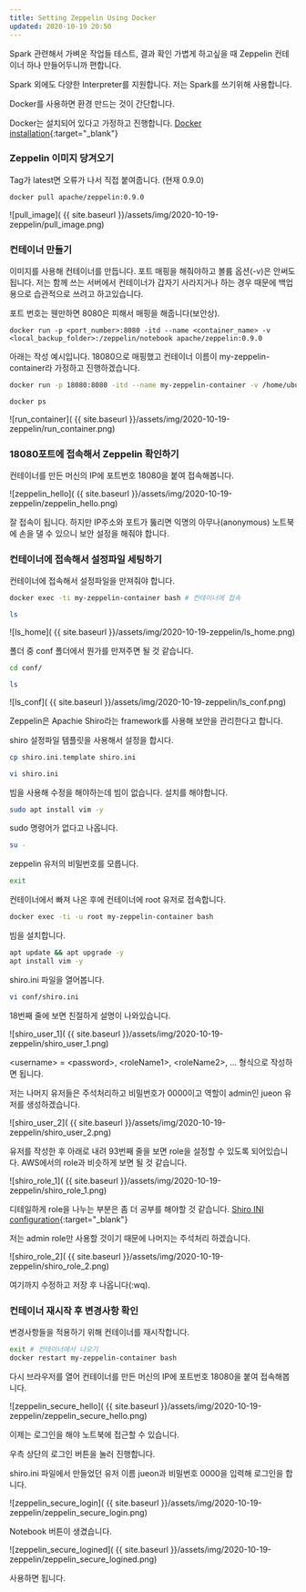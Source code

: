 ```yaml
---
title: Setting Zeppelin Using Docker
updated: 2020-10-19 20:50
---
```


Spark 관련해서 가벼운 작업들 테스트, 결과 확인 가볍게 하고싶을 때 Zeppelin 컨테이너 하나 만들어두니까 편합니다.

Spark 외에도 다양한 Interpreter를 지원합니다. 저는 Spark를 쓰기위해 사용합니다.

Docker를 사용하면 환경 만드는 것이 간단합니다.

Docker는 설치되어 있다고 가정하고 진행합니다. [Docker installation](https://docs.docker.com/engine/install/){:target="_blank"}

<div class="divider"></div>


### Zeppelin 이미지 당겨오기

Tag가 latest면 오류가 나서 직접 붙여줍니다. (현재 0.9.0)

```sh
docker pull apache/zeppelin:0.9.0
```

![pull_image]( {{ site.baseurl }}/assets/img/2020-10-19-zeppelin/pull_image.png)

<div class="divider"></div>


### 컨테이너 만들기

이미지를 사용해 컨테이너를 만듭니다. 포트 매핑을 해줘야하고 볼륨 옵션(-v)은 안써도 됩니다. 저는 함께 쓰는 서버에서 컨테이너가 갑자기 사라지거나 하는 경우 때문에 백업용으로 습관적으로 쓰려고 하고있습니다.

포트 번호는 웬만하면 8080은 피해서 매핑을 해줍니다(보안상).

`docker run -p <port_number>:8080 -itd --name <container_name> -v <local_backup_folder>:/zeppelin/notebook apache/zeppelin:0.9.0`

아래는 작성 예시입니다. 18080으로 매핑했고 컨테이너 이름이 my-zeppelin-container라 가정하고 진행하겠습니다.

```sh
docker run -p 18080:8080 -itd --name my-zeppelin-container -v /home/ubuntu/container_backup/zeppelin:/zeppelin/notebook apache/zeppelin:0.9.0

docker ps
```

![run_container]( {{ site.baseurl }}/assets/img/2020-10-19-zeppelin/run_container.png)

<div class="divider"></div>


### 18080포트에 접속해서 Zeppelin 확인하기

컨테이너를 만든 머신의 IP에 포트번호 18080을 붙여 접속해봅니다.

![zeppelin_hello]( {{ site.baseurl }}/assets/img/2020-10-19-zeppelin/zeppelin_hello.png)

잘 접속이 됩니다. 하지만 IP주소와 포트가 뚫리면 익명의 아무나(anonymous) 노트북에 손을 댈 수 있으니 보안 설정을 해줘야 합니다.

<div class="divider"></div>


### 컨테이너에 접속해서 설정파일 세팅하기

컨테이너에 접속해서 설정파일을 만져줘야 합니다.

```sh
docker exec -ti my-zeppelin-container bash # 컨테이너에 접속

ls
```

![ls_home]( {{ site.baseurl }}/assets/img/2020-10-19-zeppelin/ls_home.png)

폴더 중 conf 폴더에서 뭔가를 만져주면 될 것 같습니다.

```sh
cd conf/

ls
```

![ls_conf]( {{ site.baseurl }}/assets/img/2020-10-19-zeppelin/ls_conf.png)


Zeppelin은 Apachie Shiro라는 framework를 사용해 보안을 관리한다고 합니다.

shiro 설정파일 템플릿을 사용해서 설정을 합시다.

```sh
cp shiro.ini.template shiro.ini

vi shiro.ini
```

빔을 사용해 수정을 해야하는데 빔이 없습니다. 설치를 해야합니다.

```sh
sudo apt install vim -y
```

sudo 명령어가 없다고 나옵니다.

```sh
su -
```

zeppelin 유저의 비밀번호를 모릅니다.


```sh
exit
```

컨테이너에서 빠져 나온 후에 컨테이너에 root 유저로 접속합니다.

```sh
docker exec -ti -u root my-zeppelin-container bash
```

빔을 설치합니다.

```sh
apt update && apt upgrade -y
apt install vim -y
```

shiro.ini 파일을 열어봅니다.

```sh
vi conf/shiro.ini
```

18번째 줄에 보면 친절하게 설명이 나와있습니다. 

![shiro_user_1]( {{ site.baseurl }}/assets/img/2020-10-19-zeppelin/shiro_user_1.png)

\<username\> = \<password\>, \<roleName1\>, \<roleName2\>, ... 형식으로 작성하면 됩니다.

저는 나머지 유저들은 주석처리하고 비밀번호가 0000이고 역할이 admin인 jueon 유저를 생성하겠습니다.

![shiro_user_2]( {{ site.baseurl }}/assets/img/2020-10-19-zeppelin/shiro_user_2.png)


유저를 작성한 후 아래로 내려 93번째 줄을 보면 role을 설정할 수 있도록 되어있습니다. AWS에서의 role과 비슷하게 보면 될 것 같습니다.

![shiro_role_1]( {{ site.baseurl }}/assets/img/2020-10-19-zeppelin/shiro_role_1.png)

디테일하게 role을 나누는 부분은 좀 더 공부를 해야할 것 같습니다. [Shiro INI configuration](https://shiro.apache.org/configuration.html#ini-sections){:target="_blank"}

저는 admin role만 사용할 것이기 때문에 나머지는 주석처리 하겠습니다.

![shiro_role_2]( {{ site.baseurl }}/assets/img/2020-10-19-zeppelin/shiro_role_2.png)

여기까지 수정하고 저장 후 나옵니다(:wq).

<div class="divider"></div>


### 컨테이너 재시작 후 변경사항 확인

변경사항들을 적용하기 위해 컨테이너를 재시작합니다.

```sh
exit # 컨테이너에서 나오기
docker restart my-zeppelin-container bash
```

다시 브라우저를 열어 컨테이너를 만든 머신의 IP에 포트번호 18080을 붙여 접속해봅니다.

![zeppelin_secure_hello]( {{ site.baseurl }}/assets/img/2020-10-19-zeppelin/zeppelin_secure_hello.png)

이제는 로그인을 해야 노트북에 접근할 수 있습니다.

우측 상단의 로그인 버튼을 눌러 진행합니다.

shiro.ini 파일에서 만들었던 유저 이름 jueon과 비밀번호 0000을 입력해 로그인을 합니다.

![zeppelin_secure_login]( {{ site.baseurl }}/assets/img/2020-10-19-zeppelin/zeppelin_secure_login.png)

Notebook 버튼이 생겼습니다.

![zeppelin_secure_logined]( {{ site.baseurl }}/assets/img/2020-10-19-zeppelin/zeppelin_secure_logined.png)

사용하면 됩니다.
